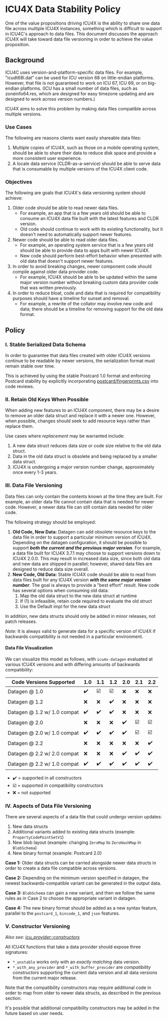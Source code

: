 ICU4X Data Stability Policy
===========================

One of the value propositions driving ICU4X is the ability to share one data file across multiple ICU4X instances, something which is difficult to support in ICU4C's approach to data files. This document discusses the approach ICU4X will take toward data file versioning in order to achieve the value proposition.

## Background

ICU4C uses version-and-platform-specific data files. For example, "icudt68l.dat" can be used for ICU version 68 on little-endian platforms. However, that file is not guaranteed to work on ICU 67, ICU 69, or on big-endian platforms. (ICU has a small number of data files, such as zoneinfo64.res, which are designed for easy timezone updating and are designed to work across version numbers.)

ICU4X aims to solve this problem by making data files compatible across multiple versions.

### Use Cases

The following are reasons clients want easily shareable data files:

1. Multiple copies of ICU4X, such as those on a mobile operating system, should be able to share their data to reduce disk space and provide a more consistent user experience.
2. A locale data service (CLDR-as-a-service) should be able to serve data that is consumable by multiple versions of the ICU4X client code.

### Objectives

The following are goals that ICU4X's data versioning system should achieve:

1. Older code should be able to read newer data files.
    - For example, an app that is a few years old should be able to consume an ICU4X data file built with the latest features and CLDR version.
    - Old code should continue to work with its existing functionality, but it doesn't need to automatically support newer features.
2. Newer code should be able to read older data files.
    - For example, an operating system service that is a few years old should be able to provide data to apps built with newer ICU4X.
    - New code should perform best-effort behavior when presented with old data that doesn't support newer features.
3. In order to avoid breaking changes, newer component code should compile against older data provider code.
    - For example, ICU4X should be able to be updated within the same major version number without breaking custom data provider code that was written previously.
4. In order to reduce bloat, code and data that is required for compatibility purposes should have a timeline for sunset and removal.
    - For example, a rewrite of the collator may involve new code and data; there should be a timeline for removing support for the old data format.

## Policy

### I. Stable Serialized Data Schema

In order to guarantee that data files created with older ICU4X versions continue to be readable by newer versions, the serialization format must remain stable over time.

This is achieved by using the stable Postcard 1.0 format and enforcing Postcard stability by explicitly incorporating [postcard/fingerprints.csv](https://github.com/unicode-org/icu4x/blob/main/provider/testdata/data/postcard/fingerprints.csv) into code reviews.

### II. Retain Old Keys When Possible

When adding new features to an ICU4X component, there may be a desire to remove an older data struct and replace it with a newer one. However, when possible, changes should seek to add resource keys rather than replace them.

Use cases where _replacement_ may be warranted include:

1. A new data struct reduces data size or code size relative to the old data struct.
2. Data in the old data struct is obsolete and being replaced by a smaller data struct.
3. ICU4X is undergoing a major version number change, approximately once every 1-3 years.

### III. Data File Versioning

Data files can only contain the contents known at the time they are built. For example, an older data file cannot contain data that is needed for newer code. However, a newer data file can still contain data needed for older code.

The following strategy should be employed:

1. **Old Code, New Data:** Datagen can add obsolete resource keys to the data file in order to support a particular minimum version of ICU4X. Depending on the datagen configuration, it should be possible to support ***both the current and the previous major version***. For example, a data file built for ICU4X 3.7.1 may choose to support versions down to ICU4X 2.0.0. This may result in increased data size, since both old data and new data are shipped in parallel; however, shared data files are designed to reduce data size overall.
2. **New Code, Old Data:** Stable ICU4X code should be able to read from data files built for any ICU4X version ***with the same major version number***. The goal is always to provide a "best effort" result. New code has several options when consuming old data:
    1. Map the old data struct to the new data struct at runtime
    2. If (1) is infeasible, retain code required to evaluate the old struct
    3. Use the Default impl for the new data struct

In addition, new data structs should only be added in minor releases, not patch releases.

*Note:* It is always valid to generate data for a specific version of ICU4X if backwards compatibility is not needed in a particular environment.

#### Data File Visualization

We can visualize this model as follows, with `icu4x-datagen` evaluated at various ICU4X versions and with differing amounts of backwards compatibility:

| Code Versions Supported | 1.0 | 1.1 | 1.2 | 2.0 | 2.1 | 2.2 |
|---|---|---|---|---|---|---|
| Datagen @ 1.0 | ✔️ | ☑️ | ☑️ | ❌ | ❌ | ❌ |
| Datagen @ 1.2 | ❌ | ❌ | ✔️ | ❌ | ❌ | ❌ |
| Datagen @ 1.2 w/ 1.0 compat | ✔️ | ✔️ | ✔️ | ❌ | ❌ | ❌ |
| Datagen @ 2.0 | ❌ | ❌ | ❌ | ✔️ | ☑️ | ☑️ |
| Datagen @ 2.0 w/ 1.0 compat | ✔️ | ✔️ | ✔️ | ✔️ | ☑️ | ☑️ |
| Datagen @ 2.2 | ❌ | ❌ | ❌ | ❌ | ❌ | ✔️ |
| Datagen @ 2.2 w/ 2.0 compat | ❌ | ❌ | ❌ | ✔️ | ✔️ | ✔️ |
| Datagen @ 2.2 w/ 1.0 compat | ✔️ | ✔️ | ✔️ | ✔️ | ✔️ | ✔️ |

- ✔️ = supported in all constructors
- ☑️ = supported in compatibility constructors
- ❌ = not supported

### IV. Aspects of Data File Versioning

There are several aspects of a data file that could undergo version updates:

1. New data structs
2. Additional variants added to existing data structs (example: `PropertyCodePointSetV1`)
3. New blob layout (example: changing `ZeroMap` to `ZeroHashMap` in `BlobSchema`)
4. New binary format (example: Postcard 2.0)

**Case 1:** Older data structs can be carried alongside newer data structs in order to create a data file compatible across versions.

**Case 2:** Depending on the minimum version specified in datagen, the newest backwards-compatible variant can be generated in the output data.

**Case 3:** `BlobSchema` can gain a new variant, and then we follow the same rules as in Case 2 to choose the appropriate variant in datagen.

**Case 4:** The new binary format should be added as a new syntax feature, parallel to the `postcard_1`, `bincode_1`, and `json` features.

### V. Constructor Versioning

*Also see: [icu_provider::constructors](https://docs.rs/icu_provider/latest/icu_provider/constructors/index.html)*

All ICU4X functions that take a data provider should expose three signatures:

- `*_unstable` works only with an _exactly matching_ data version.
- `*_with_any_provider` and `*_with_buffer_provider` are _compatibility constructors_ supporting the current data version and all data versions from the current major release.

Note that the compatibility constructors may require additional code in order to map from older to newer data structs, as described in the previous section.

It's possible that additional compatibility constructors may be added in the future based on user needs.
